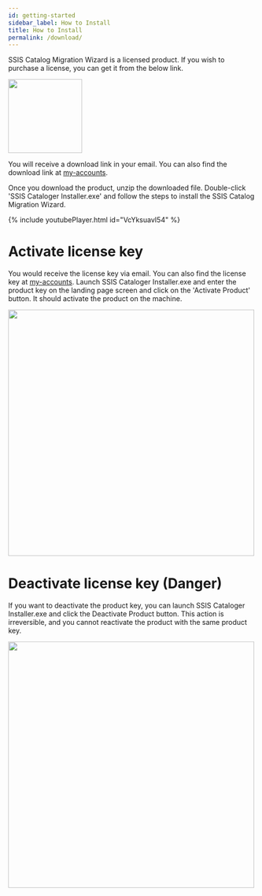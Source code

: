 ```yaml
---
id: getting-started
sidebar_label: How to Install
title: How to Install
permalink: /download/
---
```

SSIS Catalog Migration Wizard is a licensed product. If you wish to purchase a license, you can get it from the below link.

[<img src="../media/Download.PNG" width="150">](https://azureops.org/product/ssis-catalog-migration-wizard-pro/)

You will receive a download link in your email. You can also find the download link at [my-accounts](https://azureops.org/my-account/downloads/). 

Once you download the product, unzip the downloaded file. Double-click 'SSIS Cataloger Installer.exe' and follow the steps to install the SSIS Catalog Migration Wizard.

{% include youtubePlayer.html id="VcYksuavI54" %}

# Activate license key

You would receive the license key via email. You can also find the license key at [my-accounts](https://azureops.org/my-account/view-license-keys/). 
Launch SSIS Cataloger Installer.exe and enter the product key on the landing page screen and click on the 'Activate Product' button. 
It should activate the product on the machine.

<img src="../media/ActivateLicense.png" width="500">

# Deactivate license key (Danger)

If you want to deactivate the product key, you can launch SSIS Cataloger Installer.exe and click the Deactivate Product button. This action is irreversible, and you cannot reactivate the product with the same product key.

<img src="../media/DeactivateLicense.png" width="500">
